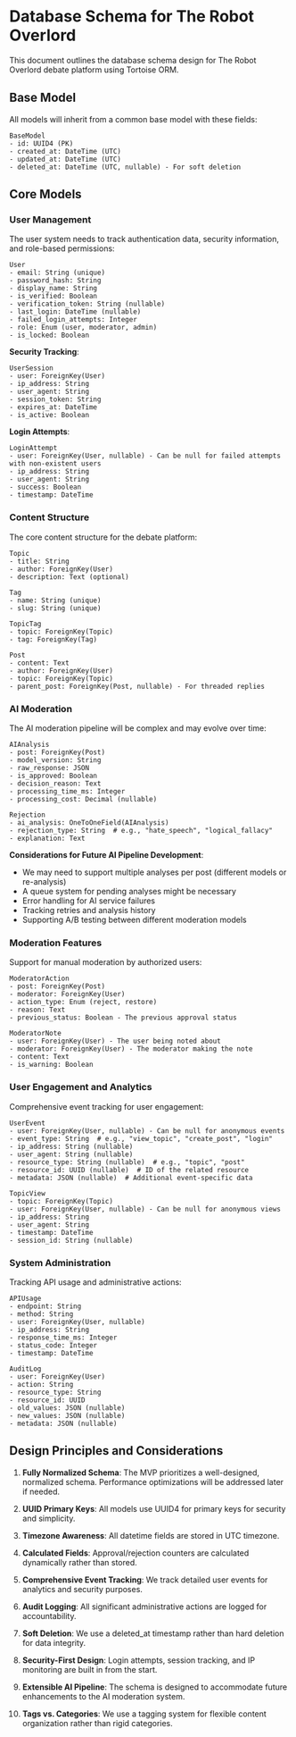 # Database Schema for The Robot Overlord

This document outlines the database schema design for The Robot Overlord debate platform using Tortoise ORM.

## Base Model

All models will inherit from a common base model with these fields:

```
BaseModel
- id: UUID4 (PK)
- created_at: DateTime (UTC)
- updated_at: DateTime (UTC)
- deleted_at: DateTime (UTC, nullable) - For soft deletion
```

## Core Models

### User Management

The user system needs to track authentication data, security information, and role-based permissions:

```
User
- email: String (unique)
- password_hash: String
- display_name: String
- is_verified: Boolean
- verification_token: String (nullable)
- last_login: DateTime (nullable)
- failed_login_attempts: Integer
- role: Enum (user, moderator, admin)
- is_locked: Boolean
```

**Security Tracking**:
```
UserSession
- user: ForeignKey(User)
- ip_address: String
- user_agent: String
- session_token: String
- expires_at: DateTime
- is_active: Boolean
```

**Login Attempts**:
```
LoginAttempt
- user: ForeignKey(User, nullable) - Can be null for failed attempts with non-existent users
- ip_address: String
- user_agent: String
- success: Boolean
- timestamp: DateTime
```

### Content Structure

The core content structure for the debate platform:

```
Topic
- title: String
- author: ForeignKey(User)
- description: Text (optional)
```

```
Tag
- name: String (unique)
- slug: String (unique)
```

```
TopicTag
- topic: ForeignKey(Topic)
- tag: ForeignKey(Tag)
```

```
Post
- content: Text
- author: ForeignKey(User)
- topic: ForeignKey(Topic)
- parent_post: ForeignKey(Post, nullable) - For threaded replies
```

### AI Moderation

The AI moderation pipeline will be complex and may evolve over time:

```
AIAnalysis
- post: ForeignKey(Post)
- model_version: String
- raw_response: JSON
- is_approved: Boolean
- decision_reason: Text
- processing_time_ms: Integer
- processing_cost: Decimal (nullable)
```

```
Rejection
- ai_analysis: OneToOneField(AIAnalysis)
- rejection_type: String  # e.g., "hate_speech", "logical_fallacy"
- explanation: Text
```

**Considerations for Future AI Pipeline Development**:
- We may need to support multiple analyses per post (different models or re-analysis)
- A queue system for pending analyses might be necessary
- Error handling for AI service failures
- Tracking retries and analysis history
- Supporting A/B testing between different moderation models

### Moderation Features

Support for manual moderation by authorized users:

```
ModeratorAction
- post: ForeignKey(Post)
- moderator: ForeignKey(User)
- action_type: Enum (reject, restore)
- reason: Text
- previous_status: Boolean - The previous approval status
```

```
ModeratorNote
- user: ForeignKey(User) - The user being noted about
- moderator: ForeignKey(User) - The moderator making the note
- content: Text
- is_warning: Boolean
```

### User Engagement and Analytics

Comprehensive event tracking for user engagement:

```
UserEvent
- user: ForeignKey(User, nullable) - Can be null for anonymous events
- event_type: String  # e.g., "view_topic", "create_post", "login"
- ip_address: String (nullable)
- user_agent: String (nullable)
- resource_type: String (nullable)  # e.g., "topic", "post"
- resource_id: UUID (nullable)  # ID of the related resource
- metadata: JSON (nullable)  # Additional event-specific data
```

```
TopicView
- topic: ForeignKey(Topic)
- user: ForeignKey(User, nullable) - Can be null for anonymous views
- ip_address: String
- user_agent: String
- timestamp: DateTime
- session_id: String (nullable)
```

### System Administration

Tracking API usage and administrative actions:

```
APIUsage
- endpoint: String
- method: String
- user: ForeignKey(User, nullable)
- ip_address: String
- response_time_ms: Integer
- status_code: Integer
- timestamp: DateTime
```

```
AuditLog
- user: ForeignKey(User)
- action: String
- resource_type: String
- resource_id: UUID
- old_values: JSON (nullable)
- new_values: JSON (nullable)
- metadata: JSON (nullable)
```

## Design Principles and Considerations

1. **Fully Normalized Schema**: The MVP prioritizes a well-designed, normalized schema. Performance optimizations will be addressed later if needed.

2. **UUID Primary Keys**: All models use UUID4 for primary keys for security and simplicity.

3. **Timezone Awareness**: All datetime fields are stored in UTC timezone.

4. **Calculated Fields**: Approval/rejection counters are calculated dynamically rather than stored.

5. **Comprehensive Event Tracking**: We track detailed user events for analytics and security purposes.

6. **Audit Logging**: All significant administrative actions are logged for accountability.

7. **Soft Deletion**: We use a deleted_at timestamp rather than hard deletion for data integrity.

8. **Security-First Design**: Login attempts, session tracking, and IP monitoring are built in from the start.

9. **Extensible AI Pipeline**: The schema is designed to accommodate future enhancements to the AI moderation system.

10. **Tags vs. Categories**: We use a tagging system for flexible content organization rather than rigid categories.
